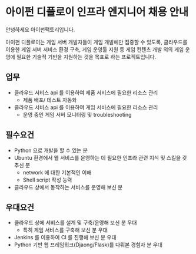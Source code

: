 # 아이펀 디플로이 인프라 엔지니어 채용 안내

안녕하세요 아이펀팩토리입니다.

아이펀 디플로이는 게임 서버 개발자들이 게임 개발에만 집중할 수 있도록,
클라우드를 이용한 게임 서버 서비스 환경 구축, 게임 운영툴 지원 등 게임 컨텐츠 개발 외의 게임 운영에 필요한 기술적 기반을 지원하는 것을 목표로 하는 프로젝트입니다.

## 업무

- 클라우드 서비스 api 를 이용하여 제품 서비스에 필요한 리소스 관리
    - 제품 배포/ 테스트 자동화
- 클라우드 서비스 api 를 이용하여 게임 서비스에 필요한 리소스 관리
    - 운영 중인 게임 서버 모니터링 및 troubleshooting

## 필수요건

- Python 으로 개발을 할 수 있는 분
- Ubuntu 환경에서 웹 서비스를 운영하는 데 필요한 인프라 관련 지식 및 스킬을 갖추신 분
    - network 에 대한 기본적인 이해
    - Shell script 작성 능력
- 클라우드 상에서 동작하는 서비스를 운영해 보신 분

## 우대요건

- 클라우드 상에 서비스를 설계 및 구축/운영해 보신 분 우대
    - 특히 게임 서비스를 구축해 보신 분 우대
- Jenkins 를 이용하여 CI 를 진행해 보신 분 우대
- Python 기반 웹 프레임워크(Djaong/Flask)를 다뤄본 경험자 분 우대
